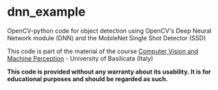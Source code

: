 # dnn_example
OpenCV-python code for object detection using OpenCV's Deep Neural Network module (DNN) and the MobileNet Single Shot Detector (SSD)

This code is part of the material of the course [Computer Vision and Machine Perception](http://web.unibas.it/bloisi/corsi/visione-e-percezione.html) - University of Basilicata (Italy)

**This code is provided without any warranty about its usability. It is for educational purposes and should be regarded as such.**
